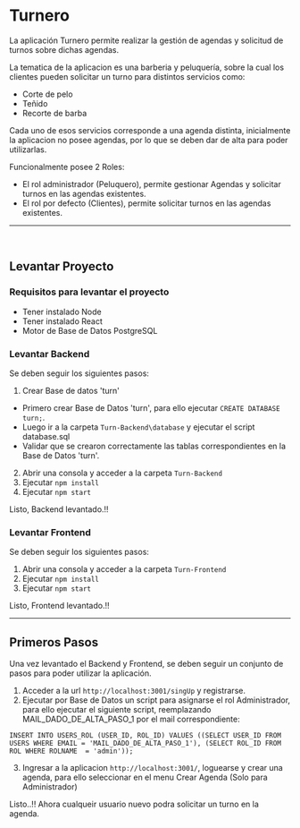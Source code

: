 # Turnero

La aplicación Turnero permite realizar la gestión de agendas y solicitud de turnos sobre dichas agendas.

La tematica de la aplicacion es una barberia y peluquería, sobre la cual los clientes pueden solicitar un turno para distintos servicios como:
 * Corte de pelo
 * Teñido
 * Recorte de barba

Cada uno de esos servicios corresponde a una agenda distinta, inicialmente la aplicacion no posee agendas, por lo que se deben dar de alta para poder utilizarlas.

Funcionalmente posee 2 Roles:
 * El rol administrador (Peluquero), permite gestionar Agendas y solicitar turnos en las agendas existentes.
 * El rol por defecto (Clientes), permite solicitar turnos en las agendas existentes. 


---

<br>

## Levantar Proyecto

### Requisitos para levantar el proyecto
* Tener instalado Node
* Tener instalado React
* Motor de Base de Datos PostgreSQL


### Levantar Backend

Se deben seguir los siguientes pasos:

1. Crear Base de datos 'turn'
 * Primero crear Base de Datos 'turn', para ello ejecutar `CREATE DATABASE turn;`.
 * Luego ir a la carpeta `Turn-Backend\database` y ejecutar el script database.sql
 * Validar que se crearon correctamente las tablas correspondientes en la Base de Datos 'turn'.
2. Abrir una consola y acceder a la carpeta `Turn-Backend`
3. Ejecutar `npm install`
4. Ejecutar `npm start`

Listo, Backend levantado.!!


### Levantar Frontend

Se deben seguir los siguientes pasos:

1. Abrir una consola y acceder a la carpeta `Turn-Frontend`
2. Ejecutar `npm install`
3. Ejecutar `npm start`

Listo, Frontend levantado.!!

---

## Primeros Pasos

Una vez levantado el Backend y Frontend, se deben seguir un conjunto de pasos para poder utilizar la aplicación.

1. Acceder a la url `http://localhost:3001/singUp` y registrarse.
2. Ejecutar por Base de Datos un script para asignarse el rol Administrador, para ello ejecutar el siguiente script, reemplazando MAIL_DADO_DE_ALTA_PASO_1 por el mail correspondiente:

```
INSERT INTO USERS_ROL (USER_ID, ROL_ID) VALUES ((SELECT USER_ID FROM USERS WHERE EMAIL = 'MAIL_DADO_DE_ALTA_PASO_1'), (SELECT ROL_ID FROM ROL WHERE ROLNAME  = 'admin'));
```

3. Ingresar a la aplicacion `http://localhost:3001/`, loguearse y crear una agenda, para ello seleccionar en el menu Crear Agenda (Solo para Administrador)

Listo..!! Ahora cualqueir usuario nuevo podra solicitar un turno en la agenda.
